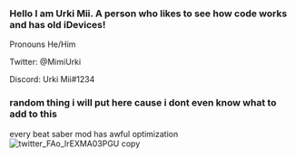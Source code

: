 ### Hello I am Urki Mii. A person who likes to see how code works and has old iDevices!

Pronouns He/Him

Twitter: @MimiUrki

Discord: Urki Mii#1234

### random thing i will put here cause i dont even know what to add to this

every beat saber mod has awful optimization
![twitter_FAo_lrEXMA03PGU copy](https://user-images.githubusercontent.com/74517821/137604786-c9d20fbd-b5a8-481c-b8be-ba2c4398b1c3.png)


<!--
**UrkiMimi/UrkiMimi** is a ✨ _special_ ✨ repository because its `README.md` (this file) appears on your GitHub profile.
-->

